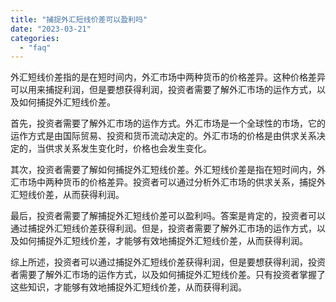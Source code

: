```yaml
---
title: "捕捉外汇短线价差可以盈利吗"
date: "2023-03-21"
categories: 
  - "faq"
---
```


外汇短线价差指的是在短时间内，外汇市场中两种货币的价格差异。这种价格差异可以用来捕捉利润，但是要想获得利润，投资者需要了解外汇市场的运作方式，以及如何捕捉外汇短线价差。

首先，投资者需要了解外汇市场的运作方式。外汇市场是一个全球性的市场，它的运作方式是由国际贸易、投资和货币流动决定的。外汇市场的价格是由供求关系决定的，当供求关系发生变化时，价格也会发生变化。

其次，投资者需要了解如何捕捉外汇短线价差。外汇短线价差是指在短时间内，外汇市场中两种货币的价格差异。投资者可以通过分析外汇市场的供求关系，捕捉外汇短线价差，从而获得利润。

最后，投资者需要了解捕捉外汇短线价差可以盈利吗。答案是肯定的，投资者可以通过捕捉外汇短线价差获得利润。但是，投资者需要了解外汇市场的运作方式，以及如何捕捉外汇短线价差，才能够有效地捕捉外汇短线价差，从而获得利润。

综上所述，投资者可以通过捕捉外汇短线价差获得利润，但是要想获得利润，投资者需要了解外汇市场的运作方式，以及如何捕捉外汇短线价差。只有投资者掌握了这些知识，才能够有效地捕捉外汇短线价差，从而获得利润。
